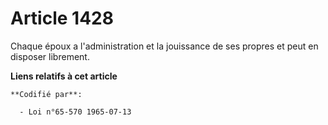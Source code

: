 # Article 1428

Chaque époux a l'administration et la jouissance de ses propres et peut en disposer librement.

**Liens relatifs à cet article**

	**Codifié par**:

	  - Loi n°65-570 1965-07-13
